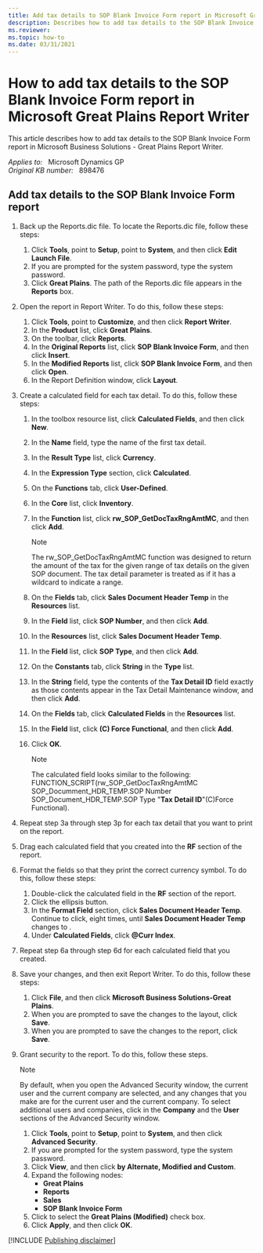 ```yaml
---
title: Add tax details to SOP Blank Invoice Form report in Microsoft Great Plains Report Writer
description: Describes how to add tax details to the SOP Blank Invoice Form report in Microsoft Great Plains Report Writer.
ms.reviewer:
ms.topic: how-to
ms.date: 03/31/2021
---
```

# How to add tax details to the SOP Blank Invoice Form report in Microsoft Great Plains Report Writer

This article describes how to add tax details to the SOP Blank Invoice Form report in Microsoft Business Solutions - Great Plains Report Writer.

_Applies to:_ &nbsp; Microsoft Dynamics GP  
_Original KB number:_ &nbsp; 898476

## Add tax details to the SOP Blank Invoice Form report

1. Back up the Reports.dic file. To locate the Reports.dic file, follow these steps:
    1. Click **Tools**, point to **Setup**, point to **System**, and then click **Edit Launch File**.
    2. If you are prompted for the system password, type the system password.
    3. Click **Great Plains**. The path of the Reports.dic file appears in the **Reports** box.

2. Open the report in Report Writer. To do this, follow these steps:
    1. Click **Tools**, point to **Customize**, and then click **Report Writer**.
    2. In the **Product** list, click **Great Plains**.
    3. On the toolbar, click **Reports**.
    4. In the **Original Reports** list, click **SOP Blank Invoice Form**, and then click **Insert**.
    5. In the **Modified Reports** list, click **SOP Blank Invoice Form**, and then click **Open**.
    6. In the Report Definition window, click **Layout**.

3. Create a calculated field for each tax detail. To do this, follow these steps:
    1. In the toolbox resource list, click **Calculated Fields**, and then click **New**.
    1. In the **Name** field, type the name of the first tax detail.
    1. In the **Result Type** list, click **Currency**.
    1. In the **Expression Type** section, click **Calculated**.
    1. On the **Functions** tab, click **User-Defined**.
    1. In the **Core** list, click **Inventory**.
    1. In the **Function** list, click **rw_SOP_GetDocTaxRngAmtMC**, and then click **Add**.
        > [!NOTE]
        > The rw_SOP_GetDocTaxRngAmtMC function was designed to return the amount of the tax for the given range of tax details on the given SOP document. The tax detail parameter is treated as if it has a wildcard to indicate a range.
    1. On the **Fields** tab, click **Sales Document Header Temp** in the **Resources** list.
    1. In the **Field** list, click **SOP Number**, and then click **Add**.
    1. In the **Resources** list, click **Sales Document Header Temp**.
    1. In the **Field** list, click **SOP Type**, and then click **Add**.
    1. On the **Constants** tab, click **String** in the **Type** list.
    1. In the **String** field, type the contents of the **Tax Detail ID** field exactly as those contents appear in the Tax Detail Maintenance window, and then click **Add**.
    1. On the **Fields** tab, click **Calculated Fields** in the **Resources** list.
    1. In the **Field** list, click **(C) Force Functional**, and then click **Add**.
    1. Click **OK**.

        > [!NOTE]
        > The calculated field looks similar to the following: FUNCTION_SCRIPT(rw_SOP_GetDocTaxRngAmtMC SOP_Documment_HDR_TEMP.SOP Number SOP_Document_HDR_TEMP.SOP Type "**Tax Detail ID**"(C)Force Functional).

4. Repeat step 3a through step 3p for each tax detail that you want to print on the report.
5. Drag each calculated field that you created into the **RF** section of the report.
6. Format the fields so that they print the correct currency symbol. To do this, follow these steps:
    1. Double-click the calculated field in the **RF** section of the report.
    2. Click the ellipsis button.
    3. In the **Format Field** section, click **Sales Document Header Temp**. Continue to click, eight times, until **Sales Document Header Temp** changes to .
    4. Under **Calculated Fields**, click **@Curr Index**.
7. Repeat step 6a through step 6d for each calculated field that you created.
8. Save your changes, and then exit Report Writer. To do this, follow these steps:
    1. Click **File**, and then click **Microsoft Business Solutions-Great Plains**.
    2. When you are prompted to save the changes to the layout, click **Save**.
    3. When you are prompted to save the changes to the report, click **Save**.
9. Grant security to the report. To do this, follow these steps.

    > [!NOTE]
    > By default, when you open the Advanced Security window, the current user and the current company are selected, and any changes that you make are for the current user and the current company. To select additional users and companies, click in the **Company** and the **User** sections of the Advanced Security window.

    1. Click **Tools**, point to **Setup**, point to **System**, and then click **Advanced Security**.
    2. If you are prompted for the system password, type the system password.
    3. Click **View**, and then click **by Alternate, Modified and Custom**.
    4. Expand the following nodes:
        - **Great Plains**  
        - **Reports**  
        - **Sales**  
        - **SOP Blank Invoice Form**  
    5. Click to select the **Great Plains (Modified)** check box.
    6. Click **Apply**, and then click **OK**.

[!INCLUDE [Publishing disclaimer](../../../includes/publishing-disclaimer.md)]
